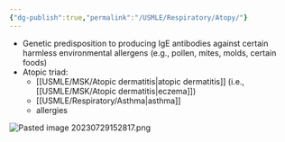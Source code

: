 ```yaml
---
{"dg-publish":true,"permalink":"/USMLE/Respiratory/Atopy/"}
---
```


- Genetic predisposition to producing IgE antibodies against certain harmless environmental allergens (e.g., pollen, mites, molds, certain foods)
- Atopic triad:
	- [[USMLE/MSK/Atopic dermatitis\|atopic dermatitis]] (i.e., [[USMLE/MSK/Atopic dermatitis\|eczema]])
	- [[USMLE/Respiratory/Asthma\|asthma]] 
	- allergies
 
![Pasted image 20230729152817.png](/img/user/appendix/Pasted%20image%2020230729152817.png)
